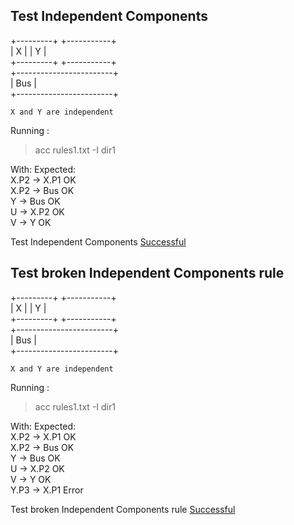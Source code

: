 
##  Test Independent Components


   +---------+  +-----------+   
   |    X    |  |     Y     |   
   +---------+  +-----------+   
   +------------------------+   
   |          Bus           |   
   +------------------------+   

```  
X and Y are independent
```  

 Running :    
 > acc rules1.txt -I dir1  

   With:        Expected:  
   X.P2 -> X.P1  OK  
   X.P2 -> Bus   OK  
   Y    -> Bus   OK  
   U    -> X.P2  OK  
   V    -> Y     OK  


Test Independent Components [Successful](independent_components.md#--test-independent-components)

##  Test broken Independent Components rule


   +---------+  +-----------+   
   |    X    |  |     Y     |   
   +---------+  +-----------+   
   +------------------------+   
   |          Bus           |   
   +------------------------+   

```  
X and Y are independent
```  

 Running :    
 > acc rules1.txt -I dir1  

   With:        Expected:  
   X.P2 -> X.P1  OK  
   X.P2 -> Bus   OK  
   Y    -> Bus   OK  
   U    -> X.P2  OK  
   V    -> Y     OK  
   Y.P3 -> X.P1  Error  


Test broken Independent Components rule [Successful](independent_components.md#--test-broken-independent-components-rule)
